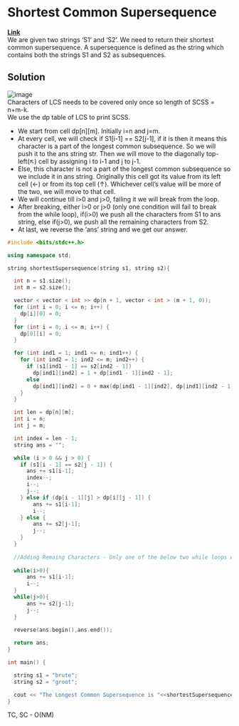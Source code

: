 # Shortest Common Supersequence  
**[Link](https://takeuforward.org/data-structure/shortest-common-supersequence-dp-31/)**  
We are given two strings ‘S1’ and ‘S2’. We need to return their shortest common supersequence.
A supersequence is defined as the string which contains both the strings S1 and S2 as subsequences.  

## Solution 
![image](https://user-images.githubusercontent.com/56584349/177994467-9b2a12a5-8998-4c81-b8e1-fbd4899bab63.png)  
Characters of LCS needs to be covered only once so length of SCSS = n+m-k.  
We use the dp table of LCS to print SCSS.  

- We start from cell dp[n][m]. Initially i=n and j=m.    
- At every cell, we will check if S1[i-1] == S2[j-1], if it is then it means this character is a part of the longest common subsequence. So we will push it to the ans string str. Then we will move to the diagonally top-left(↖)  cell by assigning i to i-1 and j to j-1.  
- Else, this character is not a part of the longest common subsequence so we include it in ans string. Originally this cell got its value from its left cell (←) or from its top cell (↑). Whichever cell’s value will be more of the two, we will move to that cell.  
- We will continue till i>0 and j>0, failing it we will break from the loop.  
- After breaking, either i>0 or j>0 (only one condition will fail to break from the while loop), if(i>0) we push all the characters from S1 to ans string, else if(j>0), we push all the remaining characters from S2.
- At last, we reverse the ‘ans’ string and we get our answer.  

```cpp
#include <bits/stdc++.h>

using namespace std;

string shortestSupersequence(string s1, string s2){

  int n = s1.size();
  int m = s2.size();

  vector < vector < int >> dp(n + 1, vector < int > (m + 1, 0));
  for (int i = 0; i <= n; i++) {
    dp[i][0] = 0;
  }
  for (int i = 0; i <= m; i++) {
    dp[0][i] = 0;
  }

  for (int ind1 = 1; ind1 <= n; ind1++) {
    for (int ind2 = 1; ind2 <= m; ind2++) {
      if (s1[ind1 - 1] == s2[ind2 - 1])
        dp[ind1][ind2] = 1 + dp[ind1 - 1][ind2 - 1];
      else
        dp[ind1][ind2] = 0 + max(dp[ind1 - 1][ind2], dp[ind1][ind2 - 1]);
    }
  }

  int len = dp[n][m];
  int i = n;
  int j = m;

  int index = len - 1;
  string ans = "";

  while (i > 0 && j > 0) {
    if (s1[i - 1] == s2[j - 1]) {
      ans += s1[i-1];
      index--;
      i--;
      j--;
    } else if (dp[i - 1][j] > dp[i][j - 1]) {
        ans += s1[i-1];
        i--;
    } else {
        ans += s2[j-1];
        j--;
    }
  }
  
  //Adding Remaing Characters - Only one of the below two while loops will run 
  
  while(i>0){
      ans += s1[i-1];
      i--;
  }
  while(j>0){
      ans += s2[j-1];
      j--;
  }

  reverse(ans.begin(),ans.end());
  
  return ans;
}

int main() {

  string s1 = "brute";
  string s2 = "groot";

  cout << "The Longest Common Supersequence is "<<shortestSupersequence(s1,s2);
}
```
TC, SC - O(NM)  
